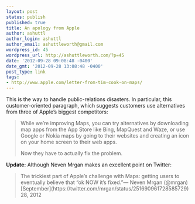 ```yaml
---
layout: post
status: publish
published: true
title: An apology from Apple
author: ashuttl
author_login: ashuttl
author_email: ashuttleworth@gmail.com
wordpress_id: 45
wordpress_url: http://ashuttleworth.com/?p=45
date: '2012-09-28 09:08:48 -0400'
date_gmt: '2012-09-28 13:08:48 -0400'
post_type: link
tags:
- http://www.apple.com/letter-from-tim-cook-on-maps/
---
```

This is the way to handle public-relations disasters. In particular, this customer-oriented paragraph, which suggests customers use alternatives from three of Apple’s biggest competitors:

> While we’re improving Maps, you can try alternatives by downloading map apps from the App Store like Bing, MapQuest and Waze, or use Google or Nokia maps by going to their websites and creating an icon on your home screen to their web apps.
> 
> Now they have to actually fix the problem.

**Update:** Although Neven Mrgan makes an excellent point on Twitter:

<blockquote class="twitter-tweet"><p>The trickiest part of Apple&#8217;s challenge with Maps: getting users to eventually believe that &#8220;ok NOW it&#8217;s fixed.&#8221;&mdash; Neven Mrgan (@mrgan) [September](https://twitter.com/mrgan/status/251690961728585729) 28, 2012<br />
<script src="http://platform.twitter.com/widgets.js" charset="utf-8"></p>
